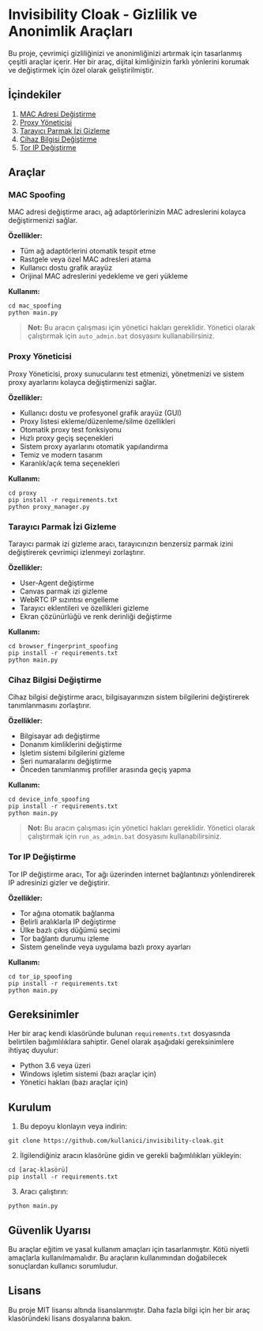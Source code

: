# Invisibility Cloak - Gizlilik ve Anonimlik Araçları

Bu proje, çevrimiçi gizliliğinizi ve anonimliğinizi artırmak için tasarlanmış çeşitli araçlar içerir. Her bir araç, dijital kimliğinizin farklı yönlerini korumak ve değiştirmek için özel olarak geliştirilmiştir.

## İçindekiler

1. [MAC Adresi Değiştirme](#mac-spoofing)
2. [Proxy Yöneticisi](#proxy-manager)
3. [Tarayıcı Parmak İzi Gizleme](#browser-fingerprint-spoofing)
4. [Cihaz Bilgisi Değiştirme](#device-info-spoofing)
5. [Tor IP Değiştirme](#tor-ip-spoofing)

## Araçlar

### MAC Spoofing
<a name="mac-spoofing"></a>

MAC adresi değiştirme aracı, ağ adaptörlerinizin MAC adreslerini kolayca değiştirmenizi sağlar.

**Özellikler:**
- Tüm ağ adaptörlerini otomatik tespit etme
- Rastgele veya özel MAC adresleri atama
- Kullanıcı dostu grafik arayüz
- Orijinal MAC adreslerini yedekleme ve geri yükleme

**Kullanım:**
```
cd mac_spoofing
python main.py
```

> **Not:** Bu aracın çalışması için yönetici hakları gereklidir. Yönetici olarak çalıştırmak için `auto_admin.bat` dosyasını kullanabilirsiniz.

### Proxy Yöneticisi
<a name="proxy-manager"></a>

Proxy Yöneticisi, proxy sunucularını test etmenizi, yönetmenizi ve sistem proxy ayarlarını kolayca değiştirmenizi sağlar.

**Özellikler:**
- Kullanıcı dostu ve profesyonel grafik arayüz (GUI)
- Proxy listesi ekleme/düzenleme/silme özellikleri
- Otomatik proxy test fonksiyonu
- Hızlı proxy geçiş seçenekleri
- Sistem proxy ayarlarını otomatik yapılandırma
- Temiz ve modern tasarım
- Karanlık/açık tema seçenekleri

**Kullanım:**
```
cd proxy
pip install -r requirements.txt
python proxy_manager.py
```

### Tarayıcı Parmak İzi Gizleme
<a name="browser-fingerprint-spoofing"></a>

Tarayıcı parmak izi gizleme aracı, tarayıcınızın benzersiz parmak izini değiştirerek çevrimiçi izlenmeyi zorlaştırır.

**Özellikler:**
- User-Agent değiştirme
- Canvas parmak izi gizleme
- WebRTC IP sızıntısı engelleme
- Tarayıcı eklentileri ve özellikleri gizleme
- Ekran çözünürlüğü ve renk derinliği değiştirme

**Kullanım:**
```
cd browser_fingerprint_spoofing
pip install -r requirements.txt
python main.py
```

### Cihaz Bilgisi Değiştirme
<a name="device-info-spoofing"></a>

Cihaz bilgisi değiştirme aracı, bilgisayarınızın sistem bilgilerini değiştirerek tanımlanmasını zorlaştırır.

**Özellikler:**
- Bilgisayar adı değiştirme
- Donanım kimliklerini değiştirme
- İşletim sistemi bilgilerini gizleme
- Seri numaralarını değiştirme
- Önceden tanımlanmış profiller arasında geçiş yapma

**Kullanım:**
```
cd device_info_spoofing
pip install -r requirements.txt
python main.py
```

> **Not:** Bu aracın çalışması için yönetici hakları gereklidir. Yönetici olarak çalıştırmak için `run_as_admin.bat` dosyasını kullanabilirsiniz.

### Tor IP Değiştirme
<a name="tor-ip-spoofing"></a>

Tor IP değiştirme aracı, Tor ağı üzerinden internet bağlantınızı yönlendirerek IP adresinizi gizler ve değiştirir.

**Özellikler:**
- Tor ağına otomatik bağlanma
- Belirli aralıklarla IP değiştirme
- Ülke bazlı çıkış düğümü seçimi
- Tor bağlantı durumu izleme
- Sistem genelinde veya uygulama bazlı proxy ayarları

**Kullanım:**
```
cd tor_ip_spoofing
pip install -r requirements.txt
python main.py
```

## Gereksinimler

Her bir araç kendi klasöründe bulunan `requirements.txt` dosyasında belirtilen bağımlılıklara sahiptir. Genel olarak aşağıdaki gereksinimlere ihtiyaç duyulur:

- Python 3.6 veya üzeri
- Windows işletim sistemi (bazı araçlar için)
- Yönetici hakları (bazı araçlar için)

## Kurulum

1. Bu depoyu klonlayın veya indirin:
```
git clone https://github.com/kullanici/invisibility-cloak.git
```

2. İlgilendiğiniz aracın klasörüne gidin ve gerekli bağımlılıkları yükleyin:
```
cd [araç-klasörü]
pip install -r requirements.txt
```

3. Aracı çalıştırın:
```
python main.py
```

## Güvenlik Uyarısı

Bu araçlar eğitim ve yasal kullanım amaçları için tasarlanmıştır. Kötü niyetli amaçlarla kullanılmamalıdır. Bu araçların kullanımından doğabilecek sonuçlardan kullanıcı sorumludur.

## Lisans

Bu proje MIT lisansı altında lisanslanmıştır. Daha fazla bilgi için her bir araç klasöründeki lisans dosyalarına bakın.